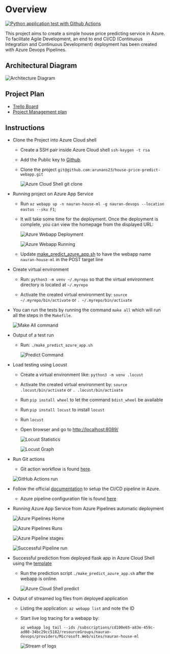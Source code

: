 # Overview

[![Python application test with Github Actions](https://github.com/arunans23/house-price-predict-webapp/actions/workflows/pythonapp.yml/badge.svg)](https://github.com/arunans23/house-price-predict-webapp/actions/workflows/pythonapp.yml) 

This project aims to create a simple house price predicting service in Azure. To facilitate Agile Development, an end to end CI/CD (Continuous Integration and Continuous Development) deployment has been created with Azure Devops Pipelines.

## Architectural Diagram
![Architecture Diagram](./images/azure-cicd.png)

## Project Plan

* [Trello Board](https://trello.com/b/q6d0VH5i/house-price-predict-ml-project)
* [Project Management plan](https://github.com/arunans23/house-price-predict-webapp/blob/main/ml-project-management-Q3-2021.xlsx)

## Instructions

* Clone the Project into Azure Cloud shell

    * Create a SSH pair inside Azure Cloud shell `ssh-keygen -t rsa`

    * Add the Public key to [Github](https://docs.github.com/en/github/authenticating-to-github/connecting-to-github-with-ssh/adding-a-new-ssh-key-to-your-github-account).

    * Clone the project `git@github.com:arunans23/house-price-predict-webapp.git`

        ![Azure Cloud Shell git clone](./images/clone-project.png)

* Running project on Azure App Service

    * Run `az webapp up -n nauran-house-ml -g nauran-devops --location eastus --sku F1`;

    * It will take some time for the deployment. Once the deployment is complete, you can view the homepage from the displayed URL:

        ![Azure Webapp Deployment](./images/webapp-deploy.png)

        ![Azure Webapp Running](./images/webapp-running.png)

    * Update [make_predict_azure_app.sh](make_predict_azure_app.sh) to have the webapp name `nauran-house-ml` in the POST target line

* Create virtual environment

    * Run: `python3 -m venv ~/.myrepo` so that the virtual environment directory is located at `~/.myrepo`

    * Activate the created virtual environment by: `source ~/.myrepo/bin/activate` or `. ~/.myrepo/bin/activate`

* You can run the tests by running the command `make all` which will run all the steps in the `Makefile`.

    ![Make All command](./images/run-make-command.png)

* Output of a test run

    * Run: `./make_predict_azure_app.sh`

        ![Predict Command](./images/predict-command.png)

* Load testing using Locust

    * Create a virtual environment like: `python3 -m venv .locust`

    * Activate the created virtual environment by: `source .locust/bin/activate` or `. .locust/bin/activate`

    * Run `pip install wheel` to let the command `bdist_wheel` be available

    * Run `pip install locust` to install `locust`

    * Run `locust`

    * Open browser and go to [http://localhost:8089/](http://localhost:8089/)

        ![Locust Statistics](./images/locust-stats.png)

        ![Locust Graph](./images/locust-charts.png)

* Run Git actions

    * Git action workflow is found [here](https://github.com/arunans23/house-price-predict-webapp/blob/main/.github/workflows/pythonapp.yml).

    ![GitHub Actions run](./images/github-actions-run.png)

* Follow the official [documentation](https://docs.microsoft.com/en-us/azure/devops/pipelines/ecosystems/python-webapp?view=azure-devops) to setup the CI/CD pipeline in Azure.

    * Azure pipeline configuration file is found [here](./azure-pipelines.yml)

* Running Azure App Service from Azure Pipelines automatic deployment

    ![Azure Pipelines Home](./images/pipeline-home.png)

    ![Azure Pipelines Runs](./images/pipeline-run.png)

    ![Azure Pipeline stages](./images/pipeline-stages.png)

    ![Successful Pipeline run](./images/successful-pipeline-run.png)

* Successful prediction from deployed flask app in Azure Cloud Shell using the [template](./make_predict_azure_app.sh)

    * Run the prediction script `./make_predict_azure_app.sh` after the webapp is online.

        ![Azure Cloud Shell predict](./images/predict-command.png)

* Output of streamed log files from deployed application

    * Listing the application: `az webapp list` and note the ID

    * Start live log tracing for a webapp by:

        `az webapp log tail --ids /subscriptions/cd100e65-a83e-459c-ad08-34bc29cc5182/resourceGroups/nauran-devops/providers/Microsoft.Web/sites/nauran-house-ml`

        ![Stream of logs](./images/stream-of-logs.png)
